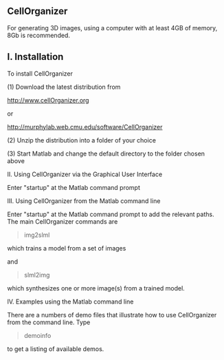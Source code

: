 CellOrganizer
-------------
For generating 3D images, using a computer with at least 4GB of memory, 8Gb is recommended.

I. Installation
---------------
To install CellOrganizer

(1) Download the latest distribution from

http://www.cellOrganizer.org

or

http://murphylab.web.cmu.edu/software/CellOrganizer

(2) Unzip the distribution into a folder of your choice

(3) Start Matlab and change the default directory to the folder chosen above

II. Using CellOrganizer via the Graphical User Interface

Enter "startup" at the Matlab command prompt

III. Using CellOrganizer from the Matlab command line

Enter "startup" at the Matlab command prompt to add the relevant paths.  The main CellOrganizer commands are

> img2slml

which trains a model from a set of images

and

> slml2img

which synthesizes one or more image(s) from a trained model.

IV. Examples using the Matlab command line

There are a numbers of demo files that illustrate how to use CellOrganizer from the command line.  Type

> demoinfo

to get a listing of available demos.
